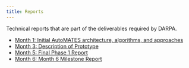 ```yaml
---
title: Reports
---
```


Technical reports that are part of the deliverables required by DARPA.

- [Month 1: Initial AutoMATES architecture, algorithms, and approaches](m1_architecture_report)
- [Month 3: Description of Prototype](m3_report_prototype_system)
- [Month 5: Final Phase 1 Report](m5_final_phase1_report)
- [Month 6: Month 6 Milestone Report](m6_milestone_report)
